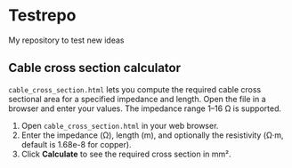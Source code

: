 # Testrepo

My repository to test new ideas

## Cable cross section calculator

`cable_cross_section.html` lets you compute the required cable cross sectional area for a specified impedance and length. Open the file in a browser and enter your values. The impedance range 1–16 Ω is supported.

1. Open `cable_cross_section.html` in your web browser.
2. Enter the impedance (Ω), length (m), and optionally the resistivity (Ω·m, default is 1.68e-8 for copper).
3. Click **Calculate** to see the required cross section in mm².
